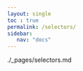 ```yaml
---
layout: single
toc : true
permalink: /selectors/
sidebar:
   nav: "docs"  
---
```


./_pages/selectors.md